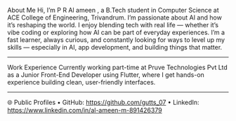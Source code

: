 About Me
Hi, I’m P R Al ameen , a B.Tech student in Computer Science at ACE College of Engineering, Trivandrum.
I’m passionate about AI and how it’s reshaping the world. I enjoy blending tech with real life — whether it’s vibe coding or exploring how AI can be part of everyday experiences.
I’m a fast learner, always curious, and constantly looking for ways to level up my skills — especially in AI, app development, and building things that matter.
________________________________________
Work Experience
Currently working part-time at Pruve Technologies Pvt Ltd as a Junior Front-End Developer using Flutter, where I get hands-on experience building clean, user-friendly interfaces.
________________________________________
🌐 Public Profiles
•	GitHub: https://github.com/gutts_07
•	LinkedIn:    https://www.linkedin.com/in/al-ameen-m-891426379